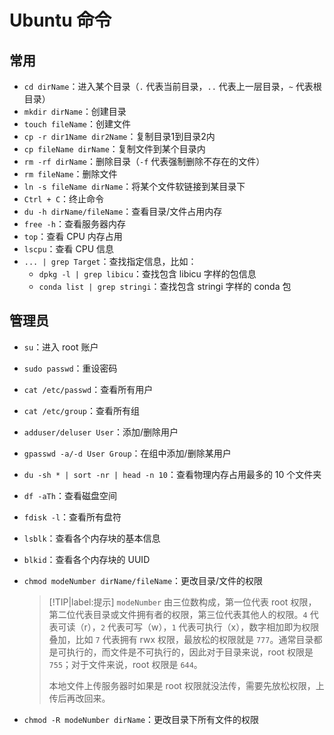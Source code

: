 # Ubuntu 命令

## 常用

- `cd dirName`：进入某个目录（`.` 代表当前目录，`..` 代表上一层目录，`~` 代表根目录）
- `mkdir dirName`：创建目录
- `touch fileName`：创建文件
- `cp -r dir1Name dir2Name`：复制目录1到目录2内
- `cp fileName dirName`：复制文件到某个目录内
- `rm -rf dirName`：删除目录（`-f` 代表强制删除不存在的文件）
- `rm fileName`：删除文件
- `ln -s fileName dirName`：将某个文件软链接到某目录下
- `Ctrl + C`：终止命令
- `du -h dirName/fileName`：查看目录/文件占用内存
- `free -h`：查看服务器内存
- `top`：查看 CPU 内存占用
- `lscpu`：查看 CPU 信息
- `... | grep Target`：查找指定信息，比如：
    - `dpkg -l | grep libicu`：查找包含 libicu 字样的包信息
    - `conda list | grep stringi`：查找包含 stringi 字样的 conda 包

## 管理员

- `su`：进入 root 账户
- `sudo passwd`：重设密码
- `cat /etc/passwd`：查看所有用户
- `cat /etc/group`：查看所有组
- `adduser/deluser User`：添加/删除用户
- `gpasswd -a/-d User Group`：在组中添加/删除某用户
- `du -sh * | sort -nr | head -n 10`：查看物理内存占用最多的 10 个文件夹
- `df -aTh`：查看磁盘空间
- `fdisk -l`：查看所有盘符
- `lsblk`：查看各个内存块的基本信息
- `blkid`：查看各个内存块的 UUID
- `chmod modeNumber dirName/fileName`：更改目录/文件的权限

    > [!TIP|label:提示]
    > `modeNumber` 由三位数构成，第一位代表 root 权限，第二位代表目录或文件拥有者的权限，第三位代表其他人的权限。`4` 代表可读（r），`2` 代表可写（w），`1` 代表可执行（x），数字相加即为权限叠加，比如 `7` 代表拥有 rwx 权限，最放松的权限就是 `777`。通常目录都是可执行的，而文件是不可执行的，因此对于目录来说，root 权限是 `755`；对于文件来说，root 权限是 `644`。
    > 
    > 本地文件上传服务器时如果是 root 权限就没法传，需要先放松权限，上传后再改回来。

- `chmod -R modeNumber dirName`：更改目录下所有文件的权限